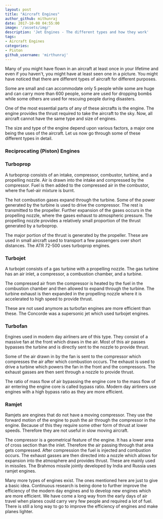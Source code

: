 ```yaml
---
layout: post
title: "Aircraft Engines"
author_github: mithunraj
date: 2017-10-08 04:55:00
image: '/assets/img/'
description: 'Jet Engines - The different types and how they work'
tags:
- Aircraft Engines
categories:
- Piston
github_username: 'mirthunraj'
---
```


Many of you might have flown in an aircraft at least once in your lifetime and even if you haven't, you might have at least seen one in a picture. You might have noticed that there are different types of aircraft for different purposes.

Some are small and can accommodate only 5 people while some are huge and can carry more than 600 people, some are used for dropping bombs while some others are used for rescuing people during disasters. 

One of the most essential parts of any of these aircrafts is the engine. The engine provides the thrust required to take the aircraft to the sky. Now, all aircraft cannot have the same type and size of engines. 

The size and type of the engine depend upon various factors, a major one being the uses of the aircraft. Let us now go through some of these different types in detail.

### Reciprocating (Piston) Engines

### Turboprop

A turboprop consists of an intake, compressor, combustor, turbine, and a propelling nozzle. Air is drawn into the intake and compressed by the compressor. Fuel is then added to the compressed air in the combustor, where the fuel-air mixture is burnt. 

The hot combustion gases expand through the turbine. Some of the power generated by the turbine is used to drive the compressor. The rest is transmitted to the propeller. Further expansion of the gases occurs in the propelling nozzle, where the gases exhaust to atmospheric pressure. The propelling nozzle provides a relatively small proportion of the thrust generated by a turboprop. 

The major portion of the thrust is generated by the propeller. These are used in small aircraft used to transport a few passengers over short distances. The ATR 72-500 uses turboprop engines.

### Turbojet

A turbojet consists of a gas turbine with a propelling nozzle. The gas turbine has an air inlet, a compressor, a combustion chamber, and a turbine. 

The compressed air from the compressor is heated by the fuel in the combustion chamber and then allowed to expand through the turbine. The turbine exhaust is then expanded in the propelling nozzle where it is accelerated to high speed to provide thrust. 

These are not used anymore as turbofan engines are more efficient than these. The Concorde was a supersonic jet which used turbojet engines.

### Turbofan

Engines used in modern day airliners are of this type. They consist of a massive fan at the front which draws in the air. Most of this air passes bypasses the turbine and is directly sent to the nozzle to provide thrust. 

Some of the air drawn in by the fan is sent to the compressor which compresses the air after which combustion occurs. The exhaust is used to drive a turbine which powers the fan in the front and the compressors. The exhaust gasses are then sent through a nozzle to provide thrust. 

The ratio of mass flow of air bypassing the engine core to the mass flow of air entering the engine core is called bypass ratio. Modern day airliners use engines with a high bypass ratio as they are more efficient.

### Ramjet

Ramjets are engines that do not have a moving compressor. They use the forward motion of the engine to push the air through the compressor in the engine. Because of this they require some other form of thrust at lower speeds. Therefore they are not useful in slow moving aircraft. 

The compressor is a geometrical feature of the engine. It has a lower area of cross section than the inlet. Therefore the air passing through that area gets compressed. After compression the fuel is injected and combustion occurs. The exhaust gasses are then directed into a nozzle which allows for expansion into the atmosphere and provides thrust. These are mainly used in missiles. The Brahmos missile jointly developed by India and Russia uses ramjet engines.

Many more types of engines exist. The ones mentioned here are just to give a basic idea. Continuous research is being done to further improve the efficiency of the modern day engines and to develop new engines which are more efficient. We have come a long way from the early days of air travel when planes could carry very few people and required a lot of fuel. There is still a long way to go to improve the efficiency of engines and make planes lighter.